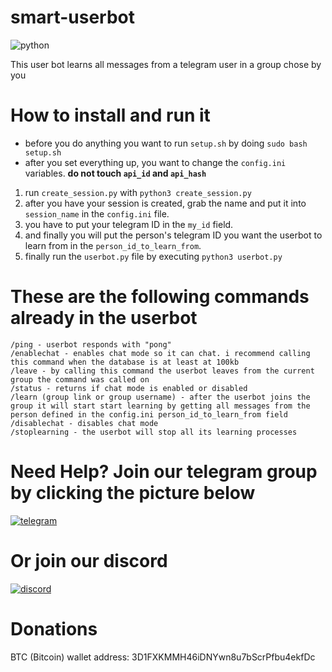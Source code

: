 # smart-userbot
![python](https://img.shields.io/badge/python-3.x-red.svg)

This user bot learns all messages from a telegram user in a group chose by you

# How to install and run it
- before you do anything you want to run `setup.sh` by doing `sudo bash setup.sh`
- after you set everything up, you want to change the `config.ini` variables. 
**do not touch `api_id` and `api_hash`**
1. run `create_session.py` with `python3 create_session.py`
2. after you have your session is created, grab the name and put it into `session_name` in the `config.ini` file.
3. you have to put your telegram ID in the `my_id` field.
4. and finally you will put the person's telegram ID you want the userbot to learn from in the `person_id_to_learn_from`.
5. finally run the `userbot.py` file by executing `python3 userbot.py`

# These are the following commands already in the userbot
```
/ping - userbot responds with "pong"
/enablechat - enables chat mode so it can chat. i recommend calling this command when the database is at least at 100kb
/leave - by calling this command the userbot leaves from the current group the command was called on
/status - returns if chat mode is enabled or disabled
/learn (group link or group username) - after the userbot joins the group it will start start learning by getting all messages from the person defined in the config.ini person_id_to_learn_from field
/disablechat - disables chat mode
/stoplearning - the userbot will stop all its learning processes
```

# Need Help? Join our telegram group by clicking the picture below
[![telegram](http://www.freepnglogos.com/uploads/telegram-logo-15.png)](https://t.me/tfchat)

# Or join our discord
[![discord](http://i.imgur.com/cbfIsqM.png)](https://discord.com/invite/PcXbQA3)

# Donations
BTC (Bitcoin) wallet address: 3D1FXKMMH46iDNYwn8u7bScrPfbu4ekfDc
